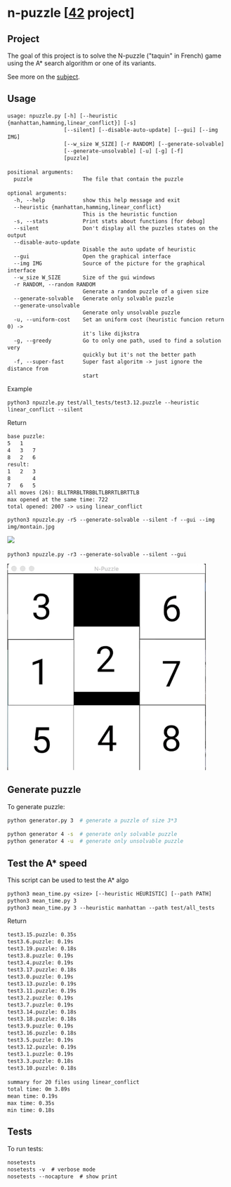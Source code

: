 # n-puzzle [[42](https://www.42.fr/) project]

## Project
The goal of this project is to solve the N-puzzle ("taquin" in French) game using the A*
search algorithm or one of its variants.

See more on the [subject](https://github.com/tnicolas42/n-puzzle/blob/master/npuzzle.pdf).

## Usage
```
usage: npuzzle.py [-h] [--heuristic {manhattan,hamming,linear_conflict}] [-s]
                  [--silent] [--disable-auto-update] [--gui] [--img IMG]
                  [--w_size W_SIZE] [-r RANDOM] [--generate-solvable]
                  [--generate-unsolvable] [-u] [-g] [-f]
                  [puzzle]

positional arguments:
  puzzle                The file that contain the puzzle

optional arguments:
  -h, --help            show this help message and exit
  --heuristic {manhattan,hamming,linear_conflict}
                        This is the heuristic function
  -s, --stats           Print stats about functions [for debug]
  --silent              Don't display all the puzzles states on the output
  --disable-auto-update
                        Disable the auto update of heuristic
  --gui                 Open the graphical interface
  --img IMG             Source of the picture for the graphical interface
  --w_size W_SIZE       Size of the gui windows
  -r RANDOM, --random RANDOM
                        Generate a random puzzle of a given size
  --generate-solvable   Generate only solvable puzzle
  --generate-unsolvable
                        Generate only unsolvable puzzle
  -u, --uniform-cost    Set an uniform cost (heuristic funcion return 0) ->
                        it's like dijkstra
  -g, --greedy          Go to only one path, used to find a solution very
                        quickly but it's not the better path
  -f, --super-fast      Super fast algoritm -> just ignore the distance from
                        start
```
Example
```
python3 npuzzle.py test/all_tests/test3.12.puzzle --heuristic linear_conflict --silent
```
Return
```
base puzzle:
5   1
4   3   7
8   2   6
result:
1   2   3
8       4
7   6   5
all moves (26): BLLTRRBLTRBBLTLBRRTLBRTTLB
max opened at the same time: 722
total opened: 2007 -> using linear_conflict
```

```
python3 npuzzle.py -r5 --generate-solvable --silent -f --gui --img img/montain.jpg
```
![](gif/5*5resolv.gif)

```
python3 npuzzle.py -r3 --generate-solvable --silent --gui
```
![](gif/3*3resolv.gif)

## Generate puzzle
To generate puzzle:
```bash
python generator.py 3  # generate a puzzle of size 3*3
```

```bash
python generator 4 -s  # generate only solvable puzzle
python generator 4 -u  # generate only unsolvable puzzle
```

## Test the A* speed
This script can be used to test the A* algo
```
python3 mean_time.py <size> [--heuristic HEURISTIC] [--path PATH]
python3 mean_time.py 3
python3 mean_time.py 3 --heuristic manhattan --path test/all_tests
```
Return
```
test3.15.puzzle: 0.35s
test3.6.puzzle: 0.19s
test3.19.puzzle: 0.18s
test3.8.puzzle: 0.19s
test3.4.puzzle: 0.19s
test3.17.puzzle: 0.18s
test3.0.puzzle: 0.19s
test3.13.puzzle: 0.19s
test3.11.puzzle: 0.19s
test3.2.puzzle: 0.19s
test3.7.puzzle: 0.19s
test3.14.puzzle: 0.18s
test3.18.puzzle: 0.18s
test3.9.puzzle: 0.19s
test3.16.puzzle: 0.18s
test3.5.puzzle: 0.19s
test3.12.puzzle: 0.19s
test3.1.puzzle: 0.19s
test3.3.puzzle: 0.18s
test3.10.puzzle: 0.18s

summary for 20 files using linear_conflict
total time: 0m 3.89s
mean time: 0.19s
max time: 0.35s
min time: 0.18s
```

## Tests
To run tests:
```
nosetests
nosetests -v  # verbose mode
nosetests --nocapture  # show print
```
